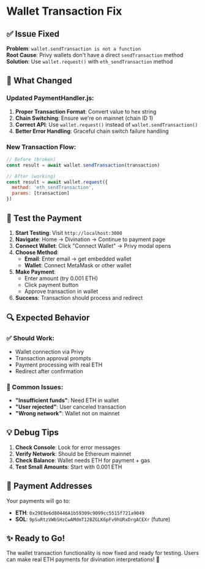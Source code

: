 # Wallet Transaction Fix

## ✅ **Issue Fixed**

**Problem**: `wallet.sendTransaction is not a function`  
**Root Cause**: Privy wallets don't have a direct `sendTransaction` method  
**Solution**: Use `wallet.request()` with `eth_sendTransaction` method

## 🔧 **What Changed**

### Updated PaymentHandler.js:
1. **Proper Transaction Format**: Convert value to hex string
2. **Chain Switching**: Ensure we're on mainnet (chain ID 1)
3. **Correct API**: Use `wallet.request()` instead of `wallet.sendTransaction()`
4. **Better Error Handling**: Graceful chain switch failure handling

### New Transaction Flow:
```javascript
// Before (broken)
const result = await wallet.sendTransaction(transaction)

// After (working)
const result = await wallet.request({
  method: 'eth_sendTransaction',
  params: [transaction]
})
```

## 🧪 **Test the Payment**

1. **Start Testing**: Visit `http://localhost:3000`
2. **Navigate**: Home → Divination → Continue to payment page
3. **Connect Wallet**: Click "Connect Wallet" → Privy modal opens
4. **Choose Method**:
   - **Email**: Enter email → get embedded wallet
   - **Wallet**: Connect MetaMask or other wallet
5. **Make Payment**: 
   - Enter amount (try 0.001 ETH)
   - Click payment button
   - Approve transaction in wallet
6. **Success**: Transaction should process and redirect

## 🔍 **Expected Behavior**

### ✅ Should Work:
- Wallet connection via Privy
- Transaction approval prompts
- Payment processing with real ETH
- Redirect after confirmation

### 🚫 Common Issues:
- **"Insufficient funds"**: Need ETH in wallet
- **"User rejected"**: User canceled transaction
- **"Wrong network"**: Wallet not on mainnet

## 💡 **Debug Tips**

1. **Check Console**: Look for error messages
2. **Verify Network**: Should be Ethereum mainnet
3. **Check Balance**: Wallet needs ETH for payment + gas
4. **Test Small Amounts**: Start with 0.001 ETH

## 🎯 **Payment Addresses**

Your payments will go to:
- **ETH**: `0x29E8e6d80446A1b59309c9099cc5515f721a9049`
- **SOL**: `9pSuRtzVWbSHzCwAMdmT12BZGLK6pFv9hURxDrgACEXr` (future)

## ✨ **Ready to Go!**

The wallet transaction functionality is now fixed and ready for testing. Users can make real ETH payments for divination interpretations! 🚀